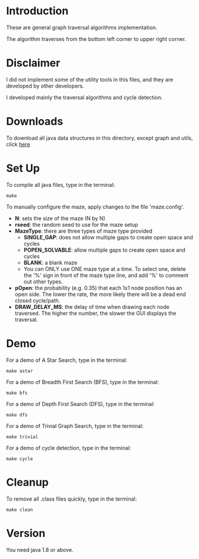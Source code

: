 # Introduction
These are general graph traversal algorithms implementation.

The algorithm traverses from the bottom left corner to upper right corner.

# Disclaimer
I did not implement some of the utility tools in this files, and they are developed by other developers.

I developed mainly the traversal algorithms and cycle detection.

# Downloads
To download all java data structures in this directory, except graph and utils, click [here](http://tugan0329.bitbucket.io/downloads/data_structures/graph.zip)


# Set Up
To compile all java files, type in the terminal:
```
make
```

To manually configure the maze, apply changes to the file 'maze.config'.

* **N**: sets the size of the maze (N by N)
* **rseed**: the random seed to use for the maze setup
* **MazeType**: there are three types of maze type provided
    * **SINGLE_GAP**: does not allow multiple gaps to create open space and cycles
    * **POPEN_SOLVABLE**: allow multiple gaps to create open space and cycles
    * **BLANK**: a blank maze
    * You can ONLY use ONE maze type at a time. To select one, delete the '%' sign in front of the maze type line, and add '%' to comment out other types.
* **pOpen**: the probability (e.g. 0.35) that each 1x1 node position has an open side. The lower the rate, the more likely there will be a dead end closed cycle/path.
* **DRAW_DELAY_MS**: the delay of time when drawing each node traversed. The higher the number, the slower the GUI displays the traversal.

# Demo
For a demo of A Star Search, type in the terminal:
```
make astar
```

For a demo of Breadth First Search (BFS), type in the terminal:
```
make bfs
```

For a demo of Depth First Search (DFS), type in the terminal:
```
make dfs
```

For a demo of Trivial Graph Search, type in the terminal:
```
make trivial
```

For a demo of cycle detection, type in the terminal:
```
make cycle
```

# Cleanup
To remove all .class files quickly, type in the terminal:
```
make clean
```

# Version
You need java 1.8 or above.
